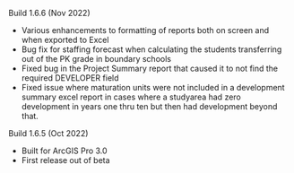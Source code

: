 Build 1.6.6 (Nov 2022)
* Various enhancements to formatting of reports both on screen and when exported to Excel
* Bug fix for staffing forecast when calculating the students transferring out of the PK grade in boundary schools
* Fixed bug in the Project Summary report that caused it to not find the required DEVELOPER field
* Fixed issue where maturation units were not included in a development summary excel report in cases where a studyarea had zero development in years one thru ten but then had development beyond that.

Build 1.6.5 (Oct 2022)
* Built for ArcGIS Pro 3.0
* First release out of beta
